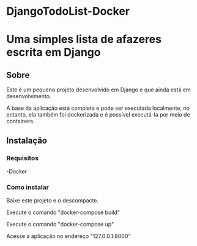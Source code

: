 # DjangoTodoList-Docker
<h1 align="left">Uma simples lista de afazeres escrita em Django</h1>

## Sobre

Este é um pequeno projeto desenvolvido em Django e que ainda está em desenvolvimento.

A base da aplicação está completa e pode ser executada localmente, no entanto, ela também foi dockerizada e é possível executá-la por meio de containers.

## Instalação

### Requisitos

-Docker

### Como instalar

Baixe este projeto e o descompacte.<br>

Execute o comando "docker-compose build"

Execute o comando "docker-compose up"

Acesse a aplicação no endereço "127.0.0.1:8000"



